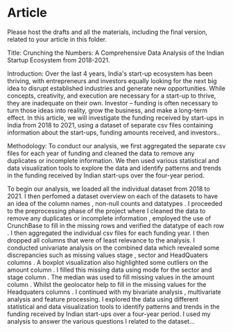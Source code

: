 # Article

Please host the drafts and all the materials, including the final version, related to your article in this folder.

Title:
 Crunching the Numbers: A Comprehensive Data Analysis of the Indian Startup Ecosystem from 2018-2021.

Introduction:
Over  the last 4 years, India's start-up ecosystem has been thriving, with entrepreneurs and investors equally looking for the next big idea to disrupt established industries and generate new opportunities. While concepts, creativity, and execution are necessary for a start-up to thrive, they are  inadequate  on their own. Investor – funding  is often necessary to turn those ideas into reality, grow the business, and make a long-term effect. In  this article, we will investigate the funding received by start-ups in India from 2018 to 2021, using a dataset of separate csv files containing information about the start-ups, funding amounts received, and investors..

Methodology:
To conduct our analysis, we first aggregated the separate csv files for each year of funding and cleaned the data to remove any duplicates or incomplete information. We then used various statistical and data visualization tools to explore the data and identify patterns and trends in the funding received by Indian start-ups over the four-year period.

To begin our analysis, we loaded all the individual dataset from 2018 to 2021. I then perfomed a dataset overview on  each of the datasets to have an idea of the column names , non-null counts and datatypes . I proceeded to the preprocessing phase of the project  where  I cleaned the data to remove any duplicates or incomplete information , employed the use of  CrunchBase to fill in the missing rows  and verified the datatype of each row . I then  aggregated  the individual csv files for each funding year. I then dropped all columns that  were of least relevance  to  the analysis. 
 I conducted univariate analysis on the  combined data  which  revealed some  discrepancies such as missing values stage , sector  and HeadQuaters columns . A boxplot visualization also highlighted  some outliers on the  amount column . I filled this missing data using  mode for the  sector and stage  column . The median was used to fill missing values in the amount column . Whilst the geolocator  help to fill in the  missing values for the Headquaters columns . I continued with my bivariate  analysis , multivariate analysis and feature processing.
I explored the data using different statistical and data visualization tools to identify patterns and trends in the funding received by Indian start-ups over a four-year period.  I used my analysis to answer the various questions  I related to the dataset... 

